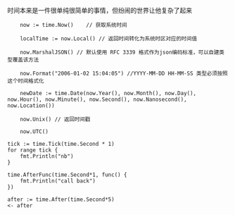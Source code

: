 时间本来是一件很单纯很简单的事情，但纷闹的世界让他复杂了起来

```
	now := time.Now()    // 获取系统时间

	localTime := now.Local() // 返回时间转化为系统时区对应的时间值

	now.MarshalJSON() // 默认使用 RFC 3339 格式作为json编码标准，可以自建类型覆盖该方法

	now.Format("2006-01-02 15:04:05") //YYYY-MM-DD HH-MM-SS 类型必须按照这个时间格式化

	newDate := time.Date(now.Year(), now.Month(), now.Day(), now.Hour(), now.Minute(), now.Second(), now.Nanosecond(), now.Location())

	now.Unix() // 返回时间戳

	now.UTC()

```


	tick := time.Tick(time.Second * 1)
	for range tick {
		fmt.Println("nb")
	}

	time.AfterFunc(time.Second*1, func() {
		fmt.Println("call back")
	})

	after := time.After(time.Second*5)
	<- after